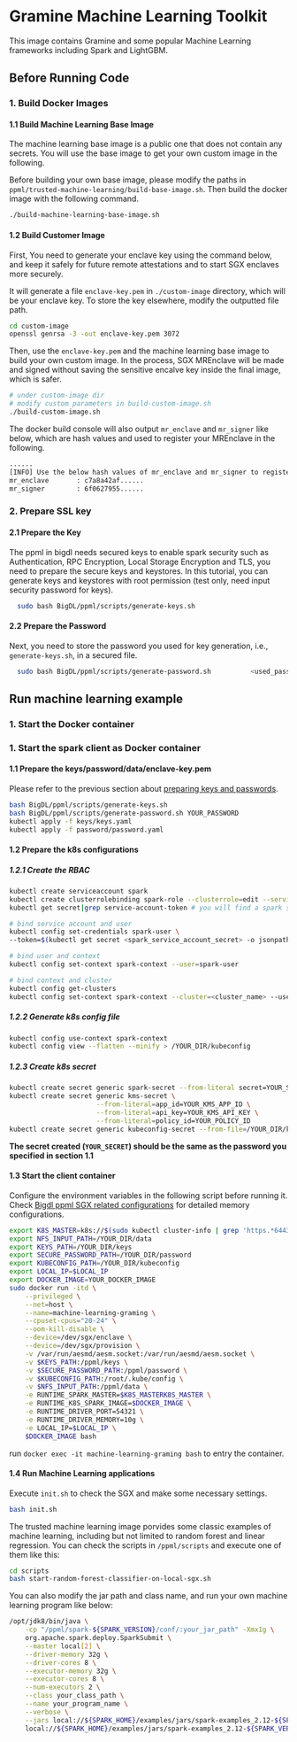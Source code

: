 # Gramine Machine Learning Toolkit

This image contains Gramine and some popular Machine Learning frameworks including Spark and LightGBM. 

## Before Running Code
### 1. Build Docker Images
#### 1.1 Build Machine Learning Base Image

The machine learning base image is a public one that does not contain any secrets. You will use the base image to get your own custom image in the following.

Before building your own base image, please modify the paths in `ppml/trusted-machine-learning/build-base-image.sh`. Then build the docker image with the following command.

```bash
./build-machine-learning-base-image.sh
```
#### 1.2 Build Customer Image

First, You need to generate your enclave key using the command below, and keep it safely for future remote attestations and to start SGX enclaves more securely.

It will generate a file `enclave-key.pem` in `./custom-image`  directory, which will be your enclave key. To store the key elsewhere, modify the outputted file path.

```bash
cd custom-image
openssl genrsa -3 -out enclave-key.pem 3072
```

Then, use the `enclave-key.pem` and the machine learning base image to build your own custom image. In the process, SGX MREnclave will be made and signed without saving the sensitive encalve key inside the final image, which is safer.

```bash
# under custom-image dir
# modify custom parameters in build-custom-image.sh
./build-custom-image.sh
```

The docker build console will also output `mr_enclave` and `mr_signer` like below, which are hash values and used to register your MREnclave in the following.

````bash
......
[INFO] Use the below hash values of mr_enclave and mr_signer to register enclave:
mr_enclave       : c7a8a42af......
mr_signer        : 6f0627955......
````

### 2. Prepare SSL key

#### 2.1 Prepare the Key

  The ppml in bigdl needs secured keys to enable spark security such as Authentication, RPC Encryption, Local Storage Encryption and TLS, you need to prepare the secure keys and keystores. In this tutorial, you can generate keys and keystores with root permission (test only, need input security password for keys).

```bash
  sudo bash BigDL/ppml/scripts/generate-keys.sh
```

#### 2.2 Prepare the Password

  Next, you need to store the password you used for key generation, i.e., `generate-keys.sh`, in a secured file.

```bash
  sudo bash BigDL/ppml/scripts/generate-password.sh          <used_password_when_generate_keys>
```

## Run machine learning example

### 1. Start the Docker container
### 1. Start the spark client as Docker container
#### 1.1 Prepare the keys/password/data/enclave-key.pem
Please refer to the previous section about [preparing keys and passwords](#2-prepare-spark-ssl-key).

``` bash
bash BigDL/ppml/scripts/generate-keys.sh
bash BigDL/ppml/scripts/generate-password.sh YOUR_PASSWORD
kubectl apply -f keys/keys.yaml
kubectl apply -f password/password.yaml
```
#### 1.2 Prepare the k8s configurations
##### 1.2.1 Create the RBAC
```bash
kubectl create serviceaccount spark
kubectl create clusterrolebinding spark-role --clusterrole=edit --serviceaccount=default:spark --namespace=default
kubectl get secret|grep service-account-token # you will find a spark service account secret, format like spark-token-12345

# bind service account and user
kubectl config set-credentials spark-user \
--token=$(kubectl get secret <spark_service_account_secret> -o jsonpath={.data.token} | base64 -d)

# bind user and context
kubectl config set-context spark-context --user=spark-user

# bind context and cluster
kubectl config get-clusters
kubectl config set-context spark-context --cluster=<cluster_name> --user=spark-user
```
##### 1.2.2 Generate k8s config file
```bash
kubectl config use-context spark-context
kubectl config view --flatten --minify > /YOUR_DIR/kubeconfig
```
##### 1.2.3 Create k8s secret
```bash
kubectl create secret generic spark-secret --from-literal secret=YOUR_SECRET
kubectl create secret generic kms-secret \
                      --from-literal=app_id=YOUR_KMS_APP_ID \
                      --from-literal=api_key=YOUR_KMS_API_KEY \
                      --from-literal=policy_id=YOUR_POLICY_ID
kubectl create secret generic kubeconfig-secret --from-file=/YOUR_DIR/kubeconfig
```
**The secret created (`YOUR_SECRET`) should be the same as the password you specified in section 1.1**

#### 1.3 Start the client container
Configure the environment variables in the following script before running it. Check [Bigdl ppml SGX related configurations](#1-bigdl-ppml-sgx-related-configurations) for detailed memory configurations.
```bash
export K8S_MASTER=k8s://$(sudo kubectl cluster-info | grep 'https.*6443' -o -m 1)
export NFS_INPUT_PATH=/YOUR_DIR/data
export KEYS_PATH=/YOUR_DIR/keys
export SECURE_PASSWORD_PATH=/YOUR_DIR/password
export KUBECONFIG_PATH=/YOUR_DIR/kubeconfig
export LOCAL_IP=$LOCAL_IP
export DOCKER_IMAGE=YOUR_DOCKER_IMAGE
sudo docker run -itd \
    --privileged \
    --net=host \
    --name=machine-learning-graming \
    --cpuset-cpus="20-24" \
    --oom-kill-disable \
    --device=/dev/sgx/enclave \
    --device=/dev/sgx/provision \
    -v /var/run/aesmd/aesm.socket:/var/run/aesmd/aesm.socket \
    -v $KEYS_PATH:/ppml/keys \
    -v $SECURE_PASSWORD_PATH:/ppml/password \
    -v $KUBECONFIG_PATH:/root/.kube/config \
    -v $NFS_INPUT_PATH:/ppml/data \
    -e RUNTIME_SPARK_MASTER=$K8S_MASTERK8S_MASTER \
    -e RUNTIME_K8S_SPARK_IMAGE=$DOCKER_IMAGE \
    -e RUNTIME_DRIVER_PORT=54321 \
    -e RUNTIME_DRIVER_MEMORY=10g \
    -e LOCAL_IP=$LOCAL_IP \
    $DOCKER_IMAGE bash
```
run `docker exec -it machine-learning-graming bash` to entry the container.

#### 1.4 Run Machine Learning applications
Execute `init.sh` to check the SGX and make some necessary settings.
```bash 
bash init.sh
```

The trusted machine learning image porvides some classic examples of machine learning, including but not limited to random forest and linear regression. You can check the scripts in `/ppml/scripts` and execute one of them like this:
```bash 
cd scripts
bash start-random-forest-classifier-on-local-sgx.sh
```
You can also modify the jar path and class name, and run your own machine learning program like below:
```bash 
/opt/jdk8/bin/java \
    -cp "/ppml/spark-${SPARK_VERSION}/conf/:your_jar_path" -Xmx1g \
    org.apache.spark.deploy.SparkSubmit \
    --master local[2] \
    --driver-memory 32g \
    --driver-cores 8 \
    --executor-memory 32g \
    --executor-cores 8 \
    --num-executors 2 \
    --class your_class_path \
    --name your_program_name \
    --verbose \
    --jars local://${SPARK_HOME}/examples/jars/spark-examples_2.12-${SPARK_VERSION}.jar \
    local://${SPARK_HOME}/examples/jars/spark-examples_2.12-${SPARK_VERSION}.jar 3000
```